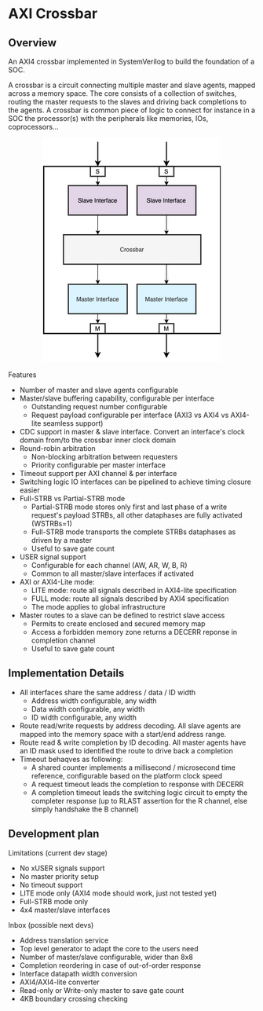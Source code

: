 # AXI Crossbar

## Overview

An AXI4 crossbar implemented in SystemVerilog to build the foundation of a SOC.

A crossbar is a circuit connecting multiple master and slave agents, mapped
across a memory space. The core consists of a collection of switches, routing
the master requests to the slaves and driving back completions to the agents.
A crossbar is common piece of logic to connect for instance in a SOC the
processor(s) with the peripherals like memories, IOs, coprocessors...


<p align="center">
  <!--img width="100" height="100" src=""-->
  <img src="./doc/assets/top-overview.png">
</p>

Features

- Number of master and slave agents configurable
- Master/slave buffering capability, configurable per interface
    - Outstanding request number configurable
    - Request payload configurable per interface (AXI3 vs AXI4 vs AXI4-lite seamless support)
- CDC support in master & slave interface. Convert an interface's clock domain
  from/to the crossbar inner clock domain
- Round-robin arbitration
    - Non-blocking arbitration between requesters
    - Priority configurable per master interface
- Timeout support per AXI channel & per interface
- Switching logic IO interfaces can be pipelined to achieve timing closure easier
- Full-STRB vs Partial-STRB mode
    - Partial-STRB mode stores only first and last phase of a write request's payload STRBs,
      all other dataphases are fully activated (WSTRBs=1)
    - Full-STRB mode transports the complete STRBs dataphases as driven by a master
    - Useful to save gate count
- USER signal support
    - Configurable for each channel (AW, AR, W, B, R)
    - Common to all master/slave interfaces if activated
- AXI or AXI4-Lite mode:
    - LITE mode: route all signals described in AXI4-lite specification
    - FULL mode: route all signals described by AXI4 specification
    - The mode applies to global infrastructure
- Master routes to a slave can be defined to restrict slave access
    - Permits to create enclosed and secured memory map
    - Access a forbidden memory zone returns a DECERR reponse in completion channel
    - Useful to save gate count


## Implementation Details

- All interfaces share the same address / data / ID width
    - Address width configurable, any width
    - Data width configurable, any width
    - ID width configurable, any width
- Route read/write requests by address decoding. All slave agents are mapped
  into the memory space with a start/end address range.
- Route read & write completion by ID decoding. All master agents have an ID
  mask used to identified the route to drive back a completion
- Timeout behaqves as following:
    - A shared counter implements a millisecond / microsecond time reference,
      configurable based on the platform clock speed
    - A request timeout leads the completion to response with DECERR
    - A completion timeout leads the switching logic circuit to empty the
      completer response (up to RLAST assertion for the R channel, else simply
      handshake the B channel)


## Development plan

Limitations (current dev stage)

- No xUSER signals support
- No master priority setup
- No timeout support
- LITE mode only (AXI4 mode should work, just not tested yet)
- Full-STRB mode only
- 4x4 master/slave interfaces

Inbox (possible next devs)

- Address translation service
- Top level generator to adapt the core to the users need
- Number of master/slave configurable, wider than 8x8
- Completion reordering in case of out-of-order response
- Interface datapath width conversion
- AXI4/AXI4-lite converter
- Read-only or Write-only master to save gate count
- 4KB boundary crossing checking
